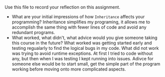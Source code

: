 Use this file to record your reflection on this assignment.

- What are your initial impressions of how `Inheritance` affects your programming?
Inheritance simplifies my programing, it allows me to accomplish the same thing with fewer lines of code and avoid any redundant programs.
- What worked, what didn't, what advice would you give someone taking this course in the future?
What worked was getting started early and testing regualarly to find the logical bugs in my code. What did not work was trying to avoid runtime exceptions. At first I tried to code without any, but then when I was testing I kept running into issues. Adivce for someone else would be to start small, get the simple part of the program working before moving onto more complicated aspects. 
